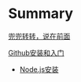 # Summary

[兜兜转转，说在前面](README.md)

[Github安装和入门](chapter1.md)

* [Node.js安装](chapter1/node.js.md)



